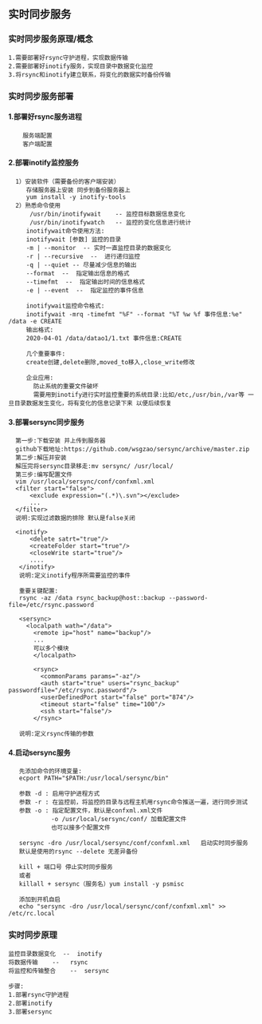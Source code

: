 ## 实时同步服务

### 实时同步服务原理/概念
	1.需要部署好rsync守护进程，实现数据传输
	2.需要部署好inotify服务，实现目录中数据变化监控
	3.将rsync和inotify建立联系，将变化的数据实时备份传输

### 实时同步服务部署
#### 1.部署好rsync服务进程
		服务端配置
		客户端配置
#### 2.部署inotify监控服务
	  1）安装软件（需要备份的客户端安装）
	     存储服务器上安装 同步到备份服务器上
	     yum install -y inotify-tools
	  2）熟悉命令使用
	  	  /usr/bin/inotifywait    -- 监控目标数据信息变化
	   	  /usr/bin/inotifywatch   -- 监控的变化信息进行统计
	     inotifywait命令使用方法:
	     inotifywait [参数] 监控的目录 
	     -m | --monitor  -- 实时一直监控目录的数据变化
	     -r | --recursive  --  进行递归监控
	     -q | --quiet -- 尽量减少信息的输出
	     --format  --  指定输出信息的格式
	     --timefmt  --  指定输出时间的信息格式
	     -e | --event  --  指定监控的事件信息
	     
	     inotifywait监控命令格式:
	     inotifywait -mrq -timefmt "%F" --format "%T %w %f 事件信息:%e" /data -e CREATE
	     输出格式:
	     2020-04-01 /data/datao1/1.txt 事件信息:CREATE
	     
	     几个重要事件:
	     create创建,delete删除,moved_to移入,close_write修改
	     
	     企业应用:
	       防止系统的重要文件破坏
	       需要用到inotify进行实时监控重要的系统目录:比如/etc,/usr/bin,/var等 一旦目录数据发生变化，将有变化的信息记录下来 以便后续恢复
	     

#### 3.部署sersync同步服务
	  第一步:下载安装 并上传到服务器
	  github下载地址:https://github.com/wsgzao/sersync/archive/master.zip
	  第二步:解压并安装
	  解压完将sersync目录移走:mv sersync/ /usr/local/
	  第三步:编写配置文件
	  vim /usr/local/sersync/conf/confxml.xml
	  <filter start="false">
	      <exclude expression="(.*)\.svn"></exclude>
	      ...
	  </filter>
	  说明:实现过滤数据的排除 默认是false关闭
	  
	  <inotify>
	      <delete satrt="true"/>
	      <createFolder start="true"/>
	      <closeWrite start="true"/>
	      ....
	   </inotify>
	   说明:定义inotify程序所需要监控的事件
	   
	   重要关键配置:
	   rsync -az /data rsync_backup@host::backup --password-file=/etc/rsync.password
	   
	   <sersync>
	     <localpath wath="/data">
	       <remote ip="host" name="backup"/>
	       ...
	       可以多个模块
	       </localpath>
	     
	       <rsync>
	         <commonParams params="-az"/>
	         <auth start="true" users="rsync_backup" passwordfile="/etc/rsync.password"/>
	         <userDefinedPort start="false" port="874"/>
	         <timeout start="false" time="100"/>
	         <ssh start="false"/>
	       </rsync>  
	         
	   说明:定义rsync传输的参数
	 
	 
#### 4.启动sersync服务
	   先添加命令的环境变量:
	   ecport PATH="$PATH:/usr/local/sersync/bin"
	   
	   参数 -d : 启用守护进程方式  
	   参数 -r : 在监控前，将监控的目录与远程主机用rsync命令推送一遍，进行同步测试
	   参数 -o : 指定配置文件，默认是confxml.xml文件
	            -o /usr/local/sersync/conf/ 加载配置文件
	            也可以接多个配置文件
	            
	   sersync -dro /usr/local/sersync/conf/confxml.xml   启动实时同步服务         
	   默认是使用的rsync --delete 无差异备份
	   
	   kill + 端口号 停止实时同步服务
	   或者
	   killall + sersync（服务名）yum install -y psmisc
	   
	   添加到开机自启
	   echo "sersync -dro /usr/local/sersync/conf/confxml.xml" >> /etc/rc.local

### 实时同步原理
	监控目录数据变化  --  inotify
	将数据传输    --   rsync
	将监控和传输整合    --  sersync
	
	步骤:
	1.部署rsync守护进程
	2.部署inotify
	3.部署sersync
	   
	    
	
	
	
	
	
	
	
	
	
	
	
	
	
	
	
	
	
	
	
	
	
	
	
	
	
	
	
	
	
	